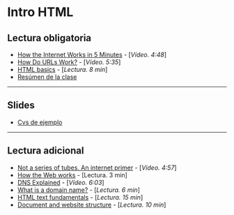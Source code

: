 # Intro HTML

## Lectura obligatoria
- [How the Internet Works in 5 Minutes](https://www.youtube.com/watch?v=7_LPdttKXPc) - [_Vídeo. 4:48_]
- [How Do URLs Work?](https://www.youtube.com/watch?v=OvF_pnJ6zrY) - [_Vídeo. 5:35_]
- [HTML basics](https://developer.mozilla.org/en-US/docs/Learn/Getting_started_with_the_web/HTML_basics) - [_Lectura. 8 min_]
- [Resúmen de la clase](../../downloads/01-intro-html.pdf)

---

## Slides
- [Cvs de ejemplo](../../downloads/cvs.zip)

---

## Lectura adicional
- [Not a series of tubes. An internet primer](http://www.dontfeartheinternet.com/01-not-tubes/) - [_Vídeo. 4:57_]
- [How the Web works](https://developer.mozilla.org/en-US/docs/Learn/Getting_started_with_the_web/How_the_Web_works) - [Lectura. 3 min]
- [DNS Explained](https://www.youtube.com/watch?v=72snZctFFtA) - [_Vídeo. 6:03_]
- [What is a domain name?](https://developer.mozilla.org/en-US/docs/Learn/Common_questions/What_is_a_domain_name) - [_Lectura. 6 min_]
- [HTML text fundamentals](https://developer.mozilla.org/en-US/docs/Learn/HTML/Introduction_to_HTML/HTML_text_fundamentals) - [_Lectura. 15 min_]
- [Document and website structure](https://developer.mozilla.org/en-US/docs/Learn/HTML/Introduction_to_HTML/Document_and_website_structure) - [_Lectura. 10 min_]
